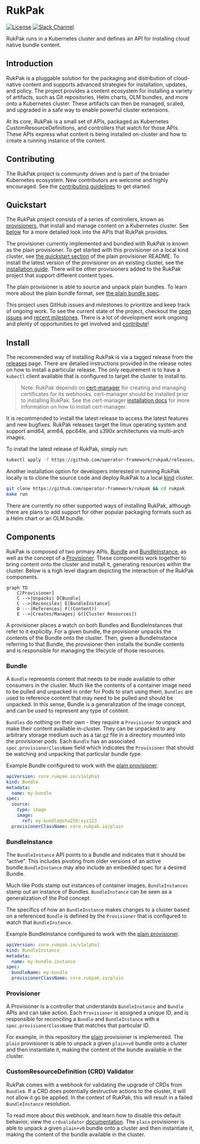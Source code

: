 # RukPak

[![License](http://img.shields.io/:license-apache-blue.svg)](http://www.apache.org/licenses/LICENSE-2.0.html)
[![Slack Channel](https://img.shields.io/badge/chat-4A154B?logo=slack&logoColor=white "Slack Channel")](https://kubernetes.slack.com/archives/C038B7MF75M)

RukPak runs in a Kubernetes cluster and defines an API for installing cloud native bundle content.

## Introduction

RukPak is a pluggable solution for the packaging and distribution of cloud-native content and supports advanced
strategies for installation, updates, and policy. The project provides a content ecosystem for installing a variety of
artifacts, such as Git repositories, Helm charts, OLM bundles, and more onto a Kubernetes cluster. These artifacts can
then be managed, scaled, and upgraded in a safe way to enable powerful cluster extensions.

At its core, RukPak is a small set of APIs, packaged as Kubernetes CustomResourceDefinitions, and controllers that watch
for those APIs. These APIs express what content is being installed on-cluster and how to create a running instance of
the content.

## Contributing

The RukPak project is community driven and is part of the broader Kubernetes ecosystem. New contributors are welcome and
highly encouraged. See the [contributing guidelines](CONTRIBUTING.md) to get started.

## Quickstart

The RukPak project consists of a series of controllers, known as [provisioners](#provisioner), that install and manage
content on a Kubernetes cluster. See [below](#components) for a more detailed look into the APIs that RukPak provides.

The provisioner currently implemented and bundled with RukPak is known as the plain provisioner. To get started with
this provisioner on a local kind cluster,
see [the quickstart section](./internal/provisioner/plain/README.md#Running-locally) of the plain provisioner README. To
install the latest version of the provisioner on an existing cluster, see the [installation guide](#install). There will
be other provisioners added to the RukPak project that support different content types.

The plain provisioner is able to source and unpack plain bundles. To learn more about the plain bundle format,
see [the plain bundle spec](./docs/plain-bundle-spec.md).

This project uses GitHub issues and milestones to prioritize and keep track of ongoing work. To see the current state of
the project, checkout the [open issues](https://github.com/operator-framework/rukpak/issues) and
[recent milestones](https://github.com/operator-framework/rukpak/milestones). There is a lot of development work ongoing
and plenty of opportunities to get involved and [contribute](CONTRIBUTING.md)!

## Install

The recommended way of installing RukPak is via a tagged release from
the [releases](https://github.com/operator-framework/rukpak/releases) page. There are detailed instructions provided in
the release notes on how to install a particular release. The only requirement is to have a `kubectl` client available
that is configured to target the cluster to install to.

> Note: RukPak depends on [cert-manager](https://cert-manager.io/) for creating and managing certificates for its webhooks.
> cert-manager should be installed prior to installing RukPak. See the cert-manager [installation docs](https://cert-manager.io/docs/installation/)
> for more information on how to install cert-manager.

It is recommended to install the latest release to access the latest features and new bugfixes. RukPak releases target
the linux operating system and support amd64, arm64, ppc64le, and s390x architectures via multi-arch images.

To install the latest release of RukPak, simply run:

```bash
kubectl apply -f https://github.com/operator-framework/rukpak/releases/latest/download/rukpak.yaml
```

Another installation option for developers interested in running RukPak locally is to clone the source code and deploy
RukPak to a local [kind](https://kind.sigs.k8s.io/) cluster.

```bash
git clone https://github.com/operator-framework/rukpak && cd rukpak
make run
```

There are currently no other supported ways of installing RukPak, although there are plans to add support for other
popular packaging formats such as a Helm chart or an OLM bundle.

## Components

RukPak is composed of two primary APIs, [Bundle](#bundle) and [BundleInstance](#bundleInstance), as well as the concept
of a [Provisioner](#provisioner). These components work together to bring content onto the cluster and install it,
generating resources within the cluster. Below is a high level diagram depicting the interaction of the RukPak
components.

```mermaid
graph TD
    C[Provisioner]
    C -->|Unpacks| D[Bundle]
    C -->|Reconciles| E[BundleInstance]
    D ---|References| F((Content))
    E -->|Creates/Manages| G([Cluster Resources])
```

A provisioner places a watch on both Bundles and BundleInstances that refer to it explicitly. For a given bundle, the
provisioner unpacks the contents of the Bundle onto the cluster. Then, given a BundleInstance referring to that Bundle,
the provisioner then installs the bundle contents and is responsible for managing the lifecycle of those resources.

### Bundle

A `Bundle` represents content that needs to be made available to other consumers in the cluster. Much like the contents
of a container image need to be pulled and unpacked in order for Pods to start using them,
`Bundles` are used to reference content that may need to be pulled and should be unpacked. In this sense, Bundle is a
generalization of the image concept, and can be used to represent any type of content.

`Bundles` do nothing on their own - they require a `Provisioner` to unpack and make their content available in-cluster.
They can be unpacked to any arbitrary storage medium such as a tar.gz file in a directory mounted into the provisioner
pods. Each `Bundle` has an associated `spec.provisionerClassName` field which indicates the `Provisioner` that should be
watching and unpacking that particular bundle type.

Example Bundle configured to work with the [plain provisioner](internal/provisioner/plain/README.md).

```yaml
apiVersion: core.rukpak.io/v1alpha1
kind: Bundle
metadata:
  name: my-bundle
spec:
  source:
    type: image
    image:
      ref: my-bundle@sha256:xyz123
  provisionerClassName: core.rukpak.io/plain
```

### BundleInstance

The `BundleInstance` API points to a Bundle and indicates that it should be “active”. This includes pivoting from older
versions of an active bundle.`BundleInstance` may also include an embedded spec for a desired Bundle.

Much like Pods stamp out instances of container images, `BundleInstances` stamp out an instance of
Bundles. `BundleInstance` can be seen as a generalization of the Pod concept.

The specifics of how an `BundleInstance` makes changes to a cluster based on a referenced `Bundle` is defined by the
`Provisioner` that is configured to watch that `BundleInstance`.

Example BundleInstance configured to work with the [plain provisioner](internal/provisioner/plain/README.md).

```yaml
apiVersion: core.rukpak.io/v1alpha1
kind: BundleInstance
metadata:
  name: my-bundle-instance
spec:
  bundleName: my-bundle
  provisionerClassName: core.rukpak.io/plain
```

### Provisioner

A Provisioner is a controller that understands `BundleInstance` and `Bundle` APIs and can take action.
Each `Provisioner` is assigned a unique ID, and is responsible for reconciling a `Bundle` and `BundleInstance` with
a `spec.provisionerClassName` that matches that particular ID.

For example, in this repository the [plain](internal/provisioner/plain/README.md) provisioner is implemented.
The `plain` provisioner is able to unpack a given `plain+v0` bundle onto a cluster and then instantiate it, making the
content of the bundle available in the cluster.

### CustomResourceDefinition (CRD) Validator

RukPak comes with a webhook for validating the upgrade of CRDs from `Bundle`s. If a CRD does potentially destructive
actions to the cluster, it will not allow it go be applied. In the context of RukPak, this will result in a failed
`BundleInstance` resolution.

To read more about this webhook, and learn how to disable this default behavior, view
the `crdvalidator` [documentation](cmd/crdvalidator/README.md). The `plain` provisioner is able to unpack a
given `plain+v0` bundle onto a cluster and then instantiate it, making the content of the bundle available in the
cluster.
